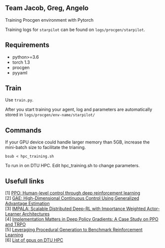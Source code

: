 ## Team Jacob, Greg, Angelo

Training Procgen environment with Pytorch

Training logs for `starpilot` can be found on `logs/procgen/starpilot`.

## Requirements

- python>=3.6
- torch 1.3
- procgen
- pyyaml

## Train

Use `train.py`.

After you start training your agent, log and parameters are automatically stored in `logs/procgen/env-name/starpilot/`

## Commands

If your GPU device could handle larger memory than 5GB, increase the mini-batch size to facilitate the trianing.

`bsub < hpc_training.sh`

To run in on DTU HPC. Edit hpc_training.sh to change parameters.

## Usefull links

[1] [PPO: Human-level control through deep reinforcement learning ](https://arxiv.org/abs/1707.06347) <br>
[2] [GAE: High-Dimensional Continuous Control Using Generalized Advantage Estimation ](https://arxiv.org/abs/1506.02438) <br>
[3] [IMPALA: Scalable Distributed Deep-RL with Importance Weighted Actor-Learner Architectures](https://arxiv.org/abs/1802.01561) <br>
[4] [Implementation Matters in Deep Policy Gradients: A Case Study on PPO and TRPO](https://arxiv.org/abs/2005.12729) <br>
[5] [Leveraging Procedural Generation to Benchmark Reinforcement Learning](https://arxiv.org/abs/1912.01588)<br>
[6] [List of gpus on DTU HPC](https://www.hpc.dtu.dk/?page_id=2759)

